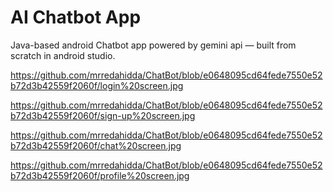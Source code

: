 # AI Chatbot App

Java-based android Chatbot app powered by gemini api — built from scratch in android studio.

https://github.com/mrredahidda/ChatBot/blob/e0648095cd64fede7550e52b72d3b42559f2060f/login%20screen.jpg

https://github.com/mrredahidda/ChatBot/blob/e0648095cd64fede7550e52b72d3b42559f2060f/sign-up%20screen.jpg

https://github.com/mrredahidda/ChatBot/blob/e0648095cd64fede7550e52b72d3b42559f2060f/chat%20screen.jpg

https://github.com/mrredahidda/ChatBot/blob/e0648095cd64fede7550e52b72d3b42559f2060f/profile%20screen.jpg
